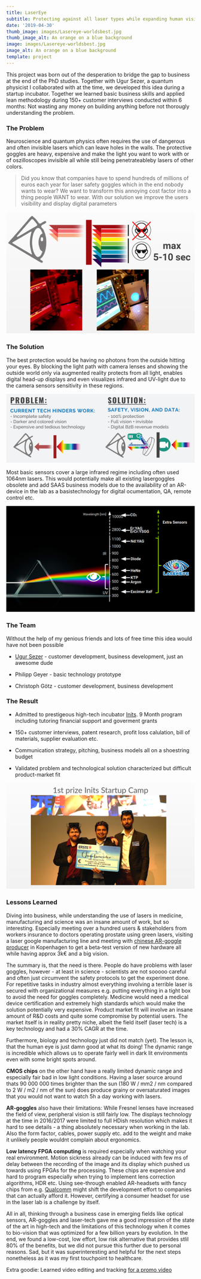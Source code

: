 ```yaml
---
title: LaserEye
subtitle: Protecting against all laser types while expanding human vision
date: '2019-04-30'
thumb_image: images/Lasereye-worldsbest.jpg
thumb_image_alt: An orange on a blue background
image: images/Lasereye-worldsbest.jpg
image_alt: An orange on a blue background
template: project
---
```

This project was born out of the desperation to bridge the gap to business at the end of the PhD studies. Together with Ugur Sezer, a quantum physicist I collaborated with at the time, we developed this idea during a startup incubator. Together we learned basic business skills and applied lean methodology during 150+ customer interviews conducted within 6 months: Not wasting any money on building anything before not thorougly understanding the problem.

### The Problem

Neuroscience and quantum physics often requires the use of dangerous and often invisible lasers which can leave holes in the walls. The protective goggles are heavy, expensive and make the light you want to work with or of oszilloscopes invisible all while still being penetrateableby lasers of other colors.

> Did you know that companies have to spend hundreds of millions of euros each year for laser safety goggles which in the end nobody wants to wear? We want to transform this annoying cost factor into a thing people WANT to wear. With our solution we improve the users visibility and display digital parameters

![](https://raw.githubusercontent.com/Wursthub/fabulous-mahogany-01ad3/master/Lasereye-Problem2.png)

### The Solution

The best protection would be having no photons from the outside hitting your eyes. By blocking the light path with camera lenses and showing the outside world only via augmented reality protects from all light, enables digital head-up displays and even visualizes infrared and UV-light due to the camera sensors sensitivity in these regions.

![](https://raw.githubusercontent.com/Wursthub/fabulous-mahogany-01ad3/master/static/images/Lasereye-Problem.png)

Most basic sensors cover a large infrared regime including often used 1064nm lasers. This would potentially make all existing lasergoggles obsolete and add SAAS business models due to the availability of an AR-device in the lab as a basistechnology for digital ocumentation, QA, remote control etc.

![](https://raw.githubusercontent.com/Wursthub/fabulous-mahogany-01ad3/master/static/images/Lasereye-spectral%20range.png)

### The Team

Without the help of my genious friends and lots of free time this idea would have not been possible

*   [Ugur Sezer](https://www.linkedin.com/in/ugur-sezer-309387101/) - customer development, business development, just an awesome dude

*   Philipp Geyer - basic technology prototype

*   Christoph Götz - customer development, business development

### The Result

*   Admitted to prestigeous high-tech incubator [Inits](https://www.inits.at/en/home/). 9 Month program including tutoring financial support and goverment grants

*   150+ customer interviews, patent research, profit loss calulation, bill of materials, supplier evaluation etc.

*   Communication strategy, pitching, business models all on a shoestring budget

*   Validated problem and technological solution characterized but difficult product-market fit

![](https://raw.githubusercontent.com/Wursthub/fabulous-mahogany-01ad3/master/static/images/Lasereye-firstprize.png)

### Lessons Learned

Diving into business, while understanding the use of lasers in medicine, manufacturing and science was an insane amount of work, but so interesting. Especially meeting over a hundred users & stakeholders from workers insurance to doctors operating prostate using green lasers, visiting a laser google manufacturing line and meeting with [chinese AR-goggle producer](https://www.facebook.com/dlodlovr/) in Kopenhagen to get a beta-test version of new hardware all while having approx 3k€ and a big vision.

The summary is, that the need is there. People do have problems with laser goggles, however - at least in science - scientists are not sooooo careful and often just circumvent the safety protocols to get the experiment done. For repetitive tasks in industry almost everything involving a terrible laser is secured with organizational measures e.g. putting everything in a tight box to avoid the need for goggles completely. Medicine would need a medical device certification and extremely high standards which would make the solution potentially very expensive. Product market fit will involve an insane amount of R\&D costs and quite some compromise by potential users. The market itself is in reality pretty niche, albeit the field itself (laser tech) is a key technology and had a 30% CAGR at the time.

Furthermore, biology and technology just did not match (yet). The lesson is, that the human eye is just damn good at what its doing! The dynamic range is incredible which allows us to operate fairly well in dark lit environments even with some bright spots around.

**CMOS chips** on the other hand have a really limited dynamic range and especially fair bad in low light conditions. Having a laser source around thats 90 000 000 times brighter than the sun (180 W / mm2 / nm compared to 2 W / m2 / nm of the sun) does produce grainy or oversaturated images that you would not want to watch 5h a day working with lasers.

**AR-goggles** also have their limitations: While Fresnel lenses have increased the field of view, peripheral vision is still fairly low. The displays  technology at the time in 2016/2017 were limited to full HDish resolution which makes it hard to see details - a thing absolutely necessary when working in the lab. Also the form factor, cables, power supply etc. add to the weight and make it unlikely people wouldnt complain about ergonomics.

**Low latency FPGA computing** is required especially when watching your real environment. Motion sickness already can be induced with few ms of delay between the recording of the image and its display which pushed us towards using FPGAs for the processing. These chips are expensive and hard to program especially when trying to implement lens correction algorithms, HDR etc. Using see-through enabled AR-headsets with fancy chips from e.g. [Qualcomm](https://www.qualcomm.com/products/snapdragon-xr1-platform) might shift the development effort to companies that can actually afford it. However, certifying a consumer headset for use in the laser lab is a challenge by itself.

All in all, thinking through a business case in emerging fields like optical sensors, AR-goggles and laser-tech gave me a good impression of the state of the art in high-tech and the limitations of this technology when it comes to bio-vision that was optimized for a few billion years by evolution. In the end, we found a low-cost, low effort, low risk alternative that provides stlil 80% of the benefits, but we did not pursue this further due to personal reasons. Sad, but it was superinteresting and helpful for the next steps nonetheless as it was my first touchpoint to healthcare.

Extra goodie: Learned video editing and tracking [for a promo video](< https://vimeo.com/220132356>)
